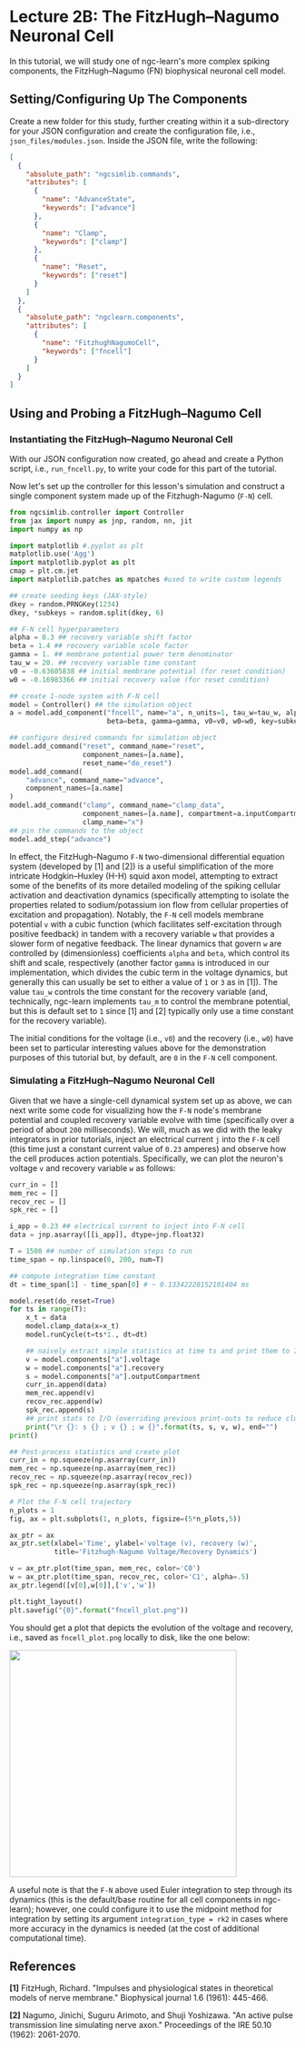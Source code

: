 # Lecture 2B: The FitzHugh–Nagumo Neuronal Cell

In this tutorial, we will study one of ngc-learn's more complex spiking components,
the FitzHugh–Nagumo (FN) biophysical neuronal cell model.

## Setting/Configuring Up The Components

Create a new folder for this study, further creating within it a
sub-directory for your JSON configuration and create the configuration
file, i.e., `json_files/modules.json`.
Inside the JSON file, write the following:

```json
[
  {
    "absolute_path": "ngcsimlib.commands",
    "attributes": [
      {
        "name": "AdvanceState",
        "keywords": ["advance"]
      },
      {
        "name": "Clamp",
        "keywords": ["clamp"]
      },
      {
        "name": "Reset",
        "keywords": ["reset"]
      }
    ]
  },
  {
    "absolute_path": "ngclearn.components",
    "attributes": [
      {
        "name": "FitzhughNagumoCell",
        "keywords": ["fncell"]
      }
    ]
  }
]
```

## Using and Probing a FitzHugh–Nagumo Cell

### Instantiating the FitzHugh–Nagumo Neuronal Cell

With our JSON configuration now created, go ahead and create a Python script,
i.e., `run_fncell.py`, to write your code for this part of the tutorial.

Now let's set up the controller for this lesson's simulation and construct a
single component system made up of the Fitzhugh-Nagumo (`F-N`) cell.

```python
from ngcsimlib.controller import Controller
from jax import numpy as jnp, random, nn, jit
import numpy as np

import matplotlib #.pyplot as plt
matplotlib.use('Agg')
import matplotlib.pyplot as plt
cmap = plt.cm.jet
import matplotlib.patches as mpatches #used to write custom legends

## create seeding keys (JAX-style)
dkey = random.PRNGKey(1234)
dkey, *subkeys = random.split(dkey, 6)

## F-N cell hyperparameters
alpha = 0.3 ## recovery variable shift factor
beta = 1.4 ## recovery variable scale factor
gamma = 1. ## membrane potential power term denominator
tau_w = 20. ## recovery variable time constant
v0 = -0.63605838 ## initial membrane potential (for reset condition)
w0 = -0.16983366 ## initial recovery value (for reset condition)

## create 1-node system with F-N cell
model = Controller() ## the simulation object
a = model.add_component("fncell", name="a", n_units=1, tau_w=tau_w, alpha=alpha,
                        beta=beta, gamma=gamma, v0=v0, w0=w0, key=subkeys[0])

## configure desired commands for simulation object
model.add_command("reset", command_name="reset",
                  component_names=[a.name],
                  reset_name="do_reset")
model.add_command(
    "advance", command_name="advance",
    component_names=[a.name]
)
model.add_command("clamp", command_name="clamp_data",
                  component_names=[a.name], compartment=a.inputCompartmentName(),
                  clamp_name="x")
## pin the commands to the object
model.add_step("advance")
```

In effect, the FitzHugh–Nagumo `F-N` two-dimensional differential
equation system (developed by [1] and [2]) is
a useful simplification of the more intricate Hodgkin–Huxley (H-H) squid axon
model, attempting to extract some of the benefits of its more detailed modeling
of the spiking cellular activation and deactivation dynamics (specifically
attempting to isolate the properties related to sodium/potassium ion flow
from cellular properties of excitation and propagation). Notably, the `F-N`
cell models membrane potential `v` with a cubic function (which facilitates
self-excitation through positive feedback) in tandem with a recovery variable `w`
that provides a slower form of negative feedback. The linear dynamics that govern
`w` are controlled by (dimensionless) coefficients `alpha` and  `beta`, which
control its shift and scale, respectively (another factor `gamma` is introduced
in our implementation, which divides the cubic term in the voltage dynamics, but
generally this can usually be set to either a value of `1` or `3` as in [1]).
The value `tau_w` controls the time constant for the recovery variable (and,
technically, ngc-learn implements `tau_m` to control the membrane potential,
but this is default set to `1` since [1] and [2] typically only use a time
constant for the recovery variable).

The initial conditions for the voltage (i.e., `v0`) and the recovery (i.e., `w0`)
have been set to particular interesting values above for the demonstration
purposes of this tutorial but, by default, are `0` in the `F-N` cell component.


### Simulating a FitzHugh–Nagumo Neuronal Cell

Given that we have a single-cell dynamical system set up as above, we can next
write some code for visualizing how the `F-N` node's membrane potential and
coupled recovery variable evolve with time (specifically over a period of about
`200` milliseconds). We will, much as we did with the leaky integrators in
prior tutorials, inject an electrical current `j` into the `F-N` cell (this time
just a constant current value of `0.23` amperes) and observe how the cell
produces action potentials.
Specifically, we can plot the neuron's voltage `v` and recovery variable `w`
as follows:

```python
curr_in = []
mem_rec = []
recov_rec = []
spk_rec = []

i_app = 0.23 ## electrical current to inject into F-N cell
data = jnp.asarray([[i_app]], dtype=jnp.float32)

T = 1500 ## number of simulation steps to run
time_span = np.linspace(0, 200, num=T)

## compute integration time constant
dt = time_span[1] - time_span[0] # ~ 0.13342228152101404 ms

model.reset(do_reset=True)
for ts in range(T):
    x_t = data
    model.clamp_data(x=x_t)
    model.runCycle(t=ts*1., dt=dt)

    ## naively extract simple statistics at time ts and print them to I/O
    v = model.components["a"].voltage
    w = model.components["a"].recovery
    s = model.components["a"].outputCompartment
    curr_in.append(data)
    mem_rec.append(v)
    recov_rec.append(w)
    spk_rec.append(s)
    ## print stats to I/O (overriding previous print-outs to reduce clutter)
    print("\r {}: s {} ; v {} ; w {}".format(ts, s, v, w), end="")
print()

## Post-process statistics and create plot
curr_in = np.squeeze(np.asarray(curr_in))
mem_rec = np.squeeze(np.asarray(mem_rec))
recov_rec = np.squeeze(np.asarray(recov_rec))
spk_rec = np.squeeze(np.asarray(spk_rec))

# Plot the F-N cell trajectory
n_plots = 1
fig, ax = plt.subplots(1, n_plots, figsize=(5*n_plots,5))

ax_ptr = ax
ax_ptr.set(xlabel='Time', ylabel='voltage (v), recovery (w)',
           title='Fitzhugh-Nagumo Voltage/Recovery Dynamics')

v = ax_ptr.plot(time_span, mem_rec, color='C0')
w = ax_ptr.plot(time_span, recov_rec, color='C1', alpha=.5)
ax_ptr.legend([v[0],w[0]],['v','w'])

plt.tight_layout()
plt.savefig("{0}".format("fncell_plot.png"))
```

You should get a plot that depicts the evolution of the voltage and recovery,
i.e., saved as `fncell_plot.png` locally to disk, like the one below:

<img src="../../images/tutorials/neurocog/fncell_plot.png" width="400" />

A useful note is that the `F-N` above used Euler integration to step through its
dynamics (this is the default/base routine for all cell components in ngc-learn);
however, one could configure it to use the midpoint method for integration
by setting its argument `integration_type = rk2` in cases where more
accuracy in the dynamics is needed (at the cost of additional computational time).

## References

<b>[1]</b> FitzHugh, Richard. "Impulses and physiological states in theoretical
models of nerve membrane." Biophysical journal 1.6 (1961): 445-466.

<b>[2]</b> Nagumo, Jinichi, Suguru Arimoto, and Shuji Yoshizawa. "An active
pulse transmission line simulating nerve axon." Proceedings of the IRE 50.10
(1962): 2061-2070.
